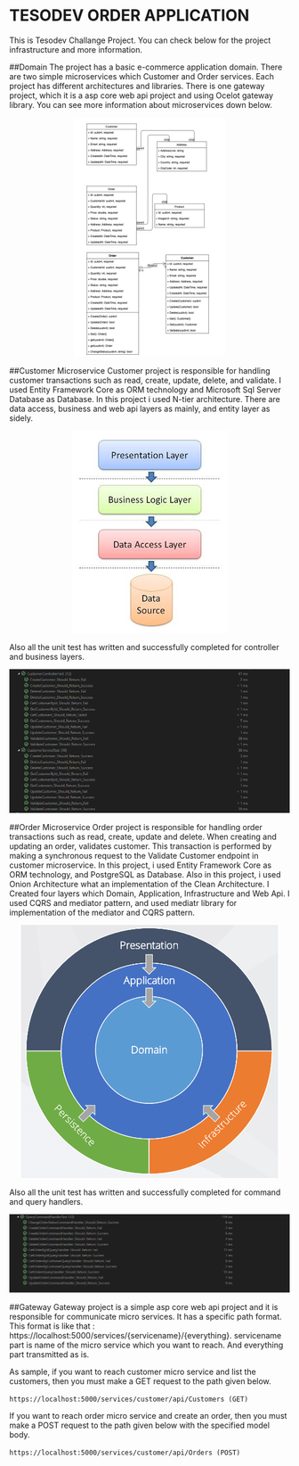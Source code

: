 # TESODEV ORDER APPLICATION

This is Tesodev Challange Project. You can check below for the project infrastructure and more information. 

##Domain
The project has a basic e-commerce application domain. There are two simple microservices which Customer and Order services. Each project has different architectures and libraries. There is one gateway project, which it is a asp core web api project and using Ocelot gateway library. You can see more information about microservices down below.

<p align="center">
  <img src="img/projectdomain.png" />
</p>


##Customer Microservice
Customer project is responsible for handling customer transactions such as read, create, update, delete, and validate. I used Entity Framework Core as ORM technology and Microsoft Sql Server Database as Database. In this project i used N-tier architecture. There are data access, business and web api layers as mainly, and entity layer as sidely. 

<p align="center">
  <img src="img/ntierarchitecture.jpg" />
</p>

Also all the unit test has written and successfully completed for controller and business layers.

<p align="center">
  <img src="img/customerunittests.png" />
</p>


##Order Microservice
Order project is responsible for handling order transactions such as read, create, update and delete. When creating and updating an order, validates customer. This transaction is performed by making a synchronous request to the Validate Customer endpoint in customer microservice. In this project, i used Entity Framework Core as ORM technology, and PostgreSQL as Database. Also in this project, i used Onion Architecture what an implementation of the Clean Architecture. I Created four layers which Domain, Application, Infrastructure and Web Api. I used CQRS and mediator pattern, and used mediatr library for implementation of the mediator and CQRS pattern.

<p align="center">
  <img src="img/onionarchitecture.png" />
</p>

Also all the unit test has written and successfully completed for command and query handlers.

<p align="center">
  <img src="img/orderunittests.png" />
</p>

##Gateway
Gateway project is a simple asp core web api project and it is responsible for communicate micro services. It has a specific path format. This format is like that : https://localhost:5000/services/{servicename}/{everything}. servicename part is name of the micro service which you want to reach. And everything part transmitted as is. 

As sample, if you want to reach customer micro service and list the customers, then you must make a GET request to the path given below. 

```https://localhost:5000/services/customer/api/Customers (GET)```

If you want to reach order micro service and create an order, then you must make a POST request to the path given below with the specified model body.

```https://localhost:5000/services/customer/api/Orders (POST)```
